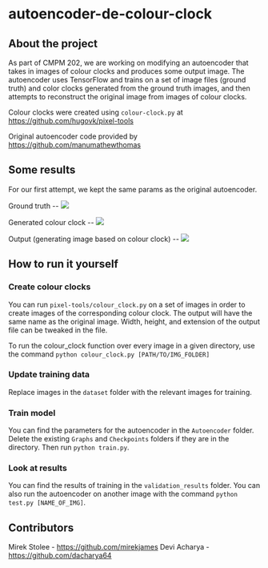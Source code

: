 # autoencoder-de-colour-clock

## About the project
As part of CMPM 202, we are working on modifying an autoencoder that takes in images of colour clocks and produces some output image. The autoencoder uses TensorFlow and trains on a set of image files (ground truth) and color clocks generated from the ground truth images, and then attempts to reconstruct the original image from images of colour clocks.

Colour clocks were created using `colour-clock.py` at https://github.com/hugovk/pixel-tools

Original autoencoder code provided by https://github.com/manumathewthomas

## Some results
For our first attempt, we kept the same params as the original autoencoder.

Ground truth --
![](/Autoencoder/dataset/val/gt/0.jpg)

Generated colour clock --
![](/Autoencoder/model1/validation_results/0_input_noisy.jpg)

Output (generating image based on colour clock) --
![](/Autoencoder/model1/validation_results/0_output_denoised.jpg)


## How to run it yourself
### Create colour clocks
You can run `pixel-tools/colour_clock.py` on a set of images in order to create images of the corresponding colour clock. The output will have the same name as the original image. Width, height, and extension of the output file can be tweaked in the file.

To run the colour_clock function over every image in a given directory, use the command `python colour_clock.py [PATH/TO/IMG_FOLDER]`

### Update training data
Replace images in the `dataset` folder with the relevant images for training.

### Train model
You can find the parameters for the autoencoder in the `Autoencoder` folder. Delete the existing `Graphs` and `Checkpoints` folders if they are in the directory. Then run `python train.py`.

### Look at results
You can find the results of training in the `validation_results` folder. You can also run the autoencoder on another image with the command `python test.py [NAME_OF_IMG]`.


## Contributors
Mirek Stolee - https://github.com/mirekjames
Devi Acharya - https://github.com/dacharya64
